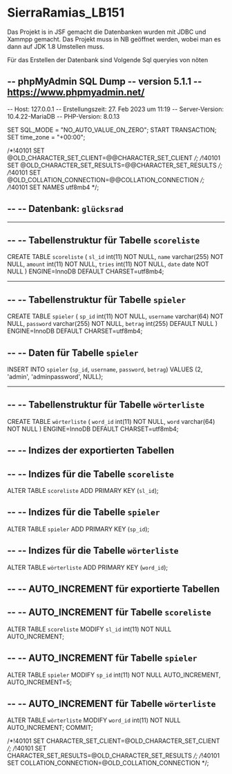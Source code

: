 # SierraRamias_LB151
Das Projekt is in JSF gemacht die Datenbanken wurden mit JDBC und Xammpp gemacht.
Das Projekt muss in NB geöffnet werden, wobei man es dann auf JDK 1.8 Umstellen muss.

Für das Erstellen der Datenbank sind Volgende Sql queryies von nöten

-- phpMyAdmin SQL Dump
-- version 5.1.1
-- https://www.phpmyadmin.net/
--
-- Host: 127.0.0.1
-- Erstellungszeit: 27. Feb 2023 um 11:19
-- Server-Version: 10.4.22-MariaDB
-- PHP-Version: 8.0.13

SET SQL_MODE = "NO_AUTO_VALUE_ON_ZERO";
START TRANSACTION;
SET time_zone = "+00:00";


/*!40101 SET @OLD_CHARACTER_SET_CLIENT=@@CHARACTER_SET_CLIENT */;
/*!40101 SET @OLD_CHARACTER_SET_RESULTS=@@CHARACTER_SET_RESULTS */;
/*!40101 SET @OLD_COLLATION_CONNECTION=@@COLLATION_CONNECTION */;
/*!40101 SET NAMES utf8mb4 */;

--
-- Datenbank: `glücksrad`
--

-- --------------------------------------------------------

--
-- Tabellenstruktur für Tabelle `scoreliste`
--

CREATE TABLE `scoreliste` (
  `sl_id` int(11) NOT NULL,
  `name` varchar(255) NOT NULL,
  `amount` int(11) NOT NULL,
  `tries` int(11) NOT NULL,
  `date` date NOT NULL
) ENGINE=InnoDB DEFAULT CHARSET=utf8mb4;

-- --------------------------------------------------------

--
-- Tabellenstruktur für Tabelle `spieler`
--

CREATE TABLE `spieler` (
  `sp_id` int(11) NOT NULL,
  `username` varchar(64) NOT NULL,
  `password` varchar(255) NOT NULL,
  `betrag` int(255) DEFAULT NULL
) ENGINE=InnoDB DEFAULT CHARSET=utf8mb4;

--
-- Daten für Tabelle `spieler`
--

INSERT INTO `spieler` (`sp_id`, `username`, `password`, `betrag`) VALUES
(2, 'admin', 'adminpassword', NULL);

-- --------------------------------------------------------

--
-- Tabellenstruktur für Tabelle `wörterliste`
--

CREATE TABLE `wörterliste` (
  `word_id` int(11) NOT NULL,
  `word` varchar(64) NOT NULL
) ENGINE=InnoDB DEFAULT CHARSET=utf8mb4;

--
-- Indizes der exportierten Tabellen
--

--
-- Indizes für die Tabelle `scoreliste`
--
ALTER TABLE `scoreliste`
  ADD PRIMARY KEY (`sl_id`);

--
-- Indizes für die Tabelle `spieler`
--
ALTER TABLE `spieler`
  ADD PRIMARY KEY (`sp_id`);

--
-- Indizes für die Tabelle `wörterliste`
--
ALTER TABLE `wörterliste`
  ADD PRIMARY KEY (`word_id`);

--
-- AUTO_INCREMENT für exportierte Tabellen
--

--
-- AUTO_INCREMENT für Tabelle `scoreliste`
--
ALTER TABLE `scoreliste`
  MODIFY `sl_id` int(11) NOT NULL AUTO_INCREMENT;

--
-- AUTO_INCREMENT für Tabelle `spieler`
--
ALTER TABLE `spieler`
  MODIFY `sp_id` int(11) NOT NULL AUTO_INCREMENT, AUTO_INCREMENT=5;

--
-- AUTO_INCREMENT für Tabelle `wörterliste`
--
ALTER TABLE `wörterliste`
  MODIFY `word_id` int(11) NOT NULL AUTO_INCREMENT;
COMMIT;

/*!40101 SET CHARACTER_SET_CLIENT=@OLD_CHARACTER_SET_CLIENT */;
/*!40101 SET CHARACTER_SET_RESULTS=@OLD_CHARACTER_SET_RESULTS */;
/*!40101 SET COLLATION_CONNECTION=@OLD_COLLATION_CONNECTION */;
